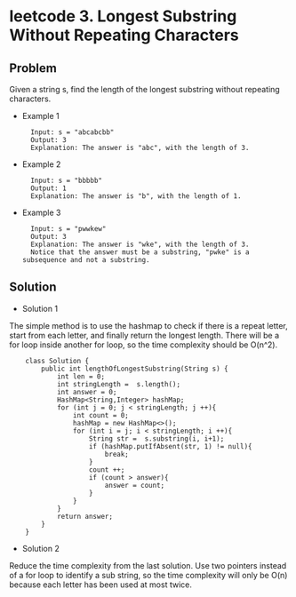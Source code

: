 leetcode 3. Longest Substring Without Repeating Characters
==========================================================
## Problem ##
Given a string s, find the length of the longest substring without repeating characters.
* Example 1

        Input: s = "abcabcbb"
        Output: 3
        Explanation: The answer is "abc", with the length of 3.
        
* Example 2

        Input: s = "bbbbb"
        Output: 1
        Explanation: The answer is "b", with the length of 1.
        
* Example 3

        Input: s = "pwwkew"
        Output: 3
        Explanation: The answer is "wke", with the length of 3.
        Notice that the answer must be a substring, "pwke" is a subsequence and not a substring.

## Solution ##
* Solution 1

The simple method is to use the hashmap to check if there is a repeat letter, start from each letter,
and finally return the longest length. There will be a for loop inside another for loop, so the time
complexity should be O(n^2).

        class Solution {
            public int lengthOfLongestSubstring(String s) {
                int len = 0;
                int stringLength =  s.length();
                int answer = 0;
                HashMap<String,Integer> hashMap;
                for (int j = 0; j < stringLength; j ++){
                    int count = 0;
                    hashMap = new HashMap<>();
                    for (int i = j; i < stringLength; i ++){
                        String str =  s.substring(i, i+1);
                        if (hashMap.putIfAbsent(str, 1) != null){
                            break;
                        }
                        count ++;
                        if (count > answer){
                            answer = count;
                        }
                    }
                }
                return answer;
            }
        }

* Solution 2

Reduce the time complexity from the last solution. Use two pointers instead of a for loop to 
identify a sub string, so the time complexity will only be O(n) because each letter has been
used at most twice.

        

